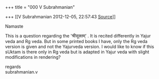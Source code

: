 +++
title = "000 V Subrahmanian"

+++
[[V Subrahmanian	2012-12-05, 22:57:43 [Source](https://groups.google.com/g/bvparishat/c/MFZIQ354_yQ)]]



Namaste  
  
This is a question regarding the 'श्रीसूक्तम्’ . It is recited differently in Yajur veda and Rg veda. But in some printed books I have, only the Rg veda version is given and not the Yajurveda version.
I would like to know if this sUktam is there only in Rg veda but is adapted in Yajur veda with slight modifications in rendering?  
  
  
regards  
subrahmanian.v  

